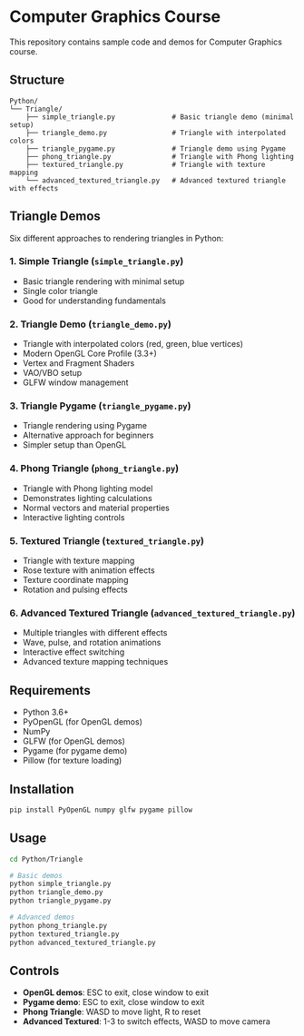 # Computer Graphics Course

This repository contains sample code and demos for Computer Graphics course.

## Structure

```
Python/
└── Triangle/
    ├── simple_triangle.py              # Basic triangle demo (minimal setup)
    ├── triangle_demo.py                # Triangle with interpolated colors
    ├── triangle_pygame.py              # Triangle demo using Pygame
    ├── phong_triangle.py               # Triangle with Phong lighting
    ├── textured_triangle.py            # Triangle with texture mapping
    └── advanced_textured_triangle.py   # Advanced textured triangle with effects
```

## Triangle Demos

Six different approaches to rendering triangles in Python:

### 1. Simple Triangle (`simple_triangle.py`)
- Basic triangle rendering with minimal setup
- Single color triangle
- Good for understanding fundamentals

### 2. Triangle Demo (`triangle_demo.py`)
- Triangle with interpolated colors (red, green, blue vertices)
- Modern OpenGL Core Profile (3.3+)
- Vertex and Fragment Shaders
- VAO/VBO setup
- GLFW window management

### 3. Triangle Pygame (`triangle_pygame.py`)
- Triangle rendering using Pygame
- Alternative approach for beginners
- Simpler setup than OpenGL

### 4. Phong Triangle (`phong_triangle.py`)
- Triangle with Phong lighting model
- Demonstrates lighting calculations
- Normal vectors and material properties
- Interactive lighting controls

### 5. Textured Triangle (`textured_triangle.py`)
- Triangle with texture mapping
- Rose texture with animation effects
- Texture coordinate mapping
- Rotation and pulsing effects

### 6. Advanced Textured Triangle (`advanced_textured_triangle.py`)
- Multiple triangles with different effects
- Wave, pulse, and rotation animations
- Interactive effect switching
- Advanced texture mapping techniques

## Requirements

- Python 3.6+
- PyOpenGL (for OpenGL demos)
- NumPy
- GLFW (for OpenGL demos)
- Pygame (for pygame demo)
- Pillow (for texture loading)

## Installation

```bash
pip install PyOpenGL numpy glfw pygame pillow
```

## Usage

```bash
cd Python/Triangle

# Basic demos
python simple_triangle.py
python triangle_demo.py
python triangle_pygame.py

# Advanced demos
python phong_triangle.py
python textured_triangle.py
python advanced_textured_triangle.py
```

## Controls

- **OpenGL demos**: ESC to exit, close window to exit
- **Pygame demo**: ESC to exit, close window to exit
- **Phong Triangle**: WASD to move light, R to reset
- **Advanced Textured**: 1-3 to switch effects, WASD to move camera
